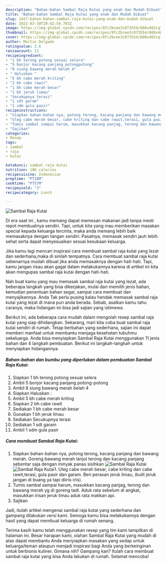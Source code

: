 ```yaml
---
description: "Bahan-bahan Sambal Raja Kutai yang enak dan Mudah Dibuat"
title: "Bahan-bahan Sambal Raja Kutai yang enak dan Mudah Dibuat"
slug: 1417-bahan-bahan-sambal-raja-kutai-yang-enak-dan-mudah-dibuat
date: 2021-03-30T20:42:54.703Z
image: https://img-global.cpcdn.com/recipes/8fc2bcee3c073554/680x482cq70/sambal-raja-kutai-foto-resep-utama.jpg
thumbnail: https://img-global.cpcdn.com/recipes/8fc2bcee3c073554/680x482cq70/sambal-raja-kutai-foto-resep-utama.jpg
cover: https://img-global.cpcdn.com/recipes/8fc2bcee3c073554/680x482cq70/sambal-raja-kutai-foto-resep-utama.jpg
author: Martin Delgado
ratingvalue: 3.6
reviewcount: 13
recipeingredient:
- "1 bh terong potong sesuai selera"
- "5 bonjor kacang panjang potongpotong"
- "8 siung bawang merah belah 4"
- " Haluskan "
- "5 bh cabe merah kriting"
- "2 bh cabe rawit"
- "1 bh cabe merah besar"
- "1 bh jeruk limau"
- "Secukupnya terasi"
- "1 sdt garam"
- "1 sdm gula pasir"
recipeinstructions:
- "Siapkan bahan-bahan nya, potong terong, kacang panjang dan bawang merah. Goreng bawang merah lanjut terong dan kacang panjang sebentar saja dengan minyak panas sisihkan"
- "Uleg cabe merah besar, cabe kriting dan cabe rawit,terasi, gula pasir dan garam. Beri perasan jeruk limau, (kulit jeruk jangan di buang ya tapi diiris-iris)."
- "Tumis sambal sampai harum, masukkan kacang panjag, terong dan bawang merah yg di goreng tadi. Aduk rata sebelum di angkat, masukkan irisan jeruk limau aduk rata matikan api."
- "Sajikan"
categories:
- Resep
tags:
- sambal
- raja
- kutai

katakunci: sambal raja kutai 
nutrition: 186 calories
recipecuisine: Indonesian
preptime: "PT28M"
cooktime: "PT57M"
recipeyield: "3"
recipecategory: Lunch

---
```



![Sambal Raja Kutai](https://img-global.cpcdn.com/recipes/8fc2bcee3c073554/680x482cq70/sambal-raja-kutai-foto-resep-utama.jpg)

Di era  saat ini , kamu memang dapat memesan makanan jadi tanpa mesti repot membuatnya sendiri. Tapi, untuk kita yang mau memberikan masakan special kepada keluarga tercinta, maka anda memang lebih baik memasaknya dengan tangan sendiri. Pasalnya, memasak sendiri jauh lebih sehat serta dapat menyesuaikan sesuai kesukaan keluarga.

Jika kamu lagi mencari inspirasi cara membuat sambal raja kutai yang lezat dan sederhana,maka di sinilah tempatnya. Cara membuat sambal raja kutai  sebenarnya mudah dibuat jika anda memasaknya dengan hati-hati. Tapi, kamu jangan risau akan gagal dalam melakukannya 
karena di artikel ini kita akan mengupas sambal raja kutai dengan hati-hati.  



Nah buat kamu yang mau memasak sambal raja kutai yang lezat, ada beberapa langkah yang bisa dikerjakan, mulai dari memilih jenis bahan, kemudian penentuan bahan segar, sampai cara membuat dan menyajikannya. Anda Tak perlu pusing kalau hendak memasak sambal raja kutai yang lezat di mana pun anda berada. Sebab, asalkan kamu  tahu caranya, maka hidangan ini bisa jadi sajian yang istimewa.

Berikut ini, ada beberapa cara mudah dalam mengolah resep sambal raja kutai yang siap dihidangkan. Sekarang, mari kita coba buat sambal raja kutai sendiri di rumah. Tetap berbahan yang sederhana, sajian ini dapat memberi manfaat untuk membantu menjaga kesehatan tubuhmu sekeluarga. Anda bisa menyiapkan Sambal Raja Kutai menggunakan 11 jenis bahan dan 4 langkah pembuatan. Berikut ini langkah-langkah untuk menyiapkan hidangannya.

<!--inarticleads1-->

##### Bahan-bahan dan bumbu yang diperlukan dalam pembuatan Sambal Raja Kutai:

1. Siapkan 1 bh terong potong sesuai selera
1. Ambil 5 bonjor kacang panjang potong-potong
1. Ambil 8 siung bawang merah belah 4
1. Siapkan  Haluskan :
1. Ambil 5 bh cabe merah kriting
1. Siapkan 2 bh cabe rawit
1. Sediakan 1 bh cabe merah besar
1. Gunakan 1 bh jeruk limau
1. Sediakan Secukupnya terasi
1. Sediakan 1 sdt garam
1. Ambil 1 sdm gula pasir




<!--inarticleads2-->

##### Cara membuat Sambal Raja Kutai:

1. Siapkan bahan-bahan nya, potong terong, kacang panjang dan bawang merah. Goreng bawang merah lanjut terong dan kacang panjang sebentar saja dengan minyak panas sisihkan
<img src="https://img-global.cpcdn.com/steps/9c90a2c701a8e768/160x128cq70/sambal-raja-kutai-langkah-memasak-1-foto.jpg" alt="Sambal Raja Kutai"><img src="https://img-global.cpcdn.com/steps/6a56d8fd66a278d4/160x128cq70/sambal-raja-kutai-langkah-memasak-1-foto.jpg" alt="Sambal Raja Kutai">1. Uleg cabe merah besar, cabe kriting dan cabe rawit,terasi, gula pasir dan garam. Beri perasan jeruk limau, (kulit jeruk jangan di buang ya tapi diiris-iris).
1. Tumis sambal sampai harum, masukkan kacang panjag, terong dan bawang merah yg di goreng tadi. Aduk rata sebelum di angkat, masukkan irisan jeruk limau aduk rata matikan api.
1. Sajikan




Jadi, itulah artikel mengenai  sambal raja kutai  yang sederhana dan gampang dilakukan versi kami. Semoga kamu bisa melakukannya dengan hasil yang dapat membuat keluarga di rumah senang. 

Terima kasih kamu telah menggunakan resep yang tim kami tampilkan di halaman ini. Besar harapan kami, olahan  Sambal Raja Kutai yang mudah di atas dapat membantu Anda menyiapkan masakan yang sedap untuk keluarga/teman ataupun menjadi inspirasi bagi Anda yang berkeinginan untuk berbisnis kuliner. Gimana nih? Gampang kan? Itulah cara membuat sambal raja kutai yang bisa Anda lakukan di rumah. Selamat mencoba!

